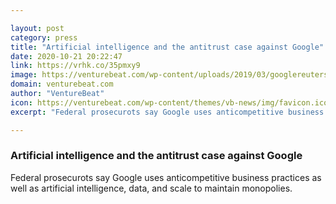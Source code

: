 ```yaml
---

layout: post
category: press
title: "Artificial intelligence and the antitrust case against Google"
date: 2020-10-21 20:22:47
link: https://vrhk.co/35pmxy9
image: https://venturebeat.com/wp-content/uploads/2019/03/googlereuters.jpeg?w=1200&strip=all
domain: venturebeat.com
author: "VentureBeat"
icon: https://venturebeat.com/wp-content/themes/vb-news/img/favicon.ico
excerpt: "Federal prosecurots say Google uses anticompetitive business practices as well as artificial intelligence, data, and scale to maintain monopolies."

---
```


### Artificial intelligence and the antitrust case against Google

Federal prosecurots say Google uses anticompetitive business practices as well as artificial intelligence, data, and scale to maintain monopolies.